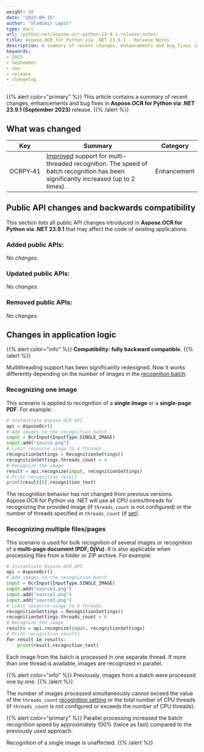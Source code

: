 ```yaml
---
weight: 50
date: "2023-09-15"
author: "Vladimir Lapin"
type: docs
url: /python-net/aspose-ocr-python-23-9-1-release-notes/
title: Aspose.OCR for Python via .NET 23.9.1 - Release Notes
description: A summary of recent changes, enhancements and bug fixes in Aspose.OCR for Python via .NET 23.9.1 (September 2023) release.
keywords:
- 2023
- September
- new
- release
- changelog
---
```


{{% alert color="primary" %}}
This article contains a summary of recent changes, enhancements and bug fixes in **Aspose.OCR for Python via .NET 23.9.1 (September 2023)** release.
{{% /alert %}}

## What was changed

Key | Summary | Category
--- | ------- | --------
OCRPY&#8209;41 | [Improved](#changes-in-application-logic) support for multi-threaded recognition. The speed of batch recognition has been significantly increased (up to 2 times). | Enhancement

## Public API changes and backwards compatibility

This section lists all public API changes introduced in **Aspose.OCR for Python via .NET 23.9.1** that may affect the code of existing applications.

### Added public APIs:

_No changes._

### Updated public APIs:

_No changes._

### Removed public APIs:

_No changes._

## Changes in application logic

{{% alert color="info" %}}
**Compatibility: fully backward compatible.**
{{% /alert %}}

Multithreading support has been significantly redesigned. Now it works differently depending on the number of images in the [recognition batch](/ocr/python-net/ocrinput/):

### Recognizing one image

This scenario is applied to recognition of a **single image** or a **single-page PDF**. For example:

```python
# Instantiate Aspose.OCR API
api = AsposeOcr()
# Add images to the recognition batch
input = OcrInput(InputType.SINGLE_IMAGE)
input.add("source.png")
# Limit resource usage to 4 threads
recognitionSettings = RecognitionSettings()
recognitionSettings.threads_count = 4
# Recognize the image
result = api.recognize(input, recognitionSettings)
# Print recognition result
print(result[0].recognition_text)
```

The recognition behavior has not changed from previous versions. Aspose.OCR for Python via .NET will use all CPU cores/threads for recognizing the provided image (if `threads_count` is not configured) or the number of threads specified in `threads_count` (if [set](/ocr/python-net/settings/)).

### Recognizing multiple files/pages

This scenario is used for bulk recognition of several images or recognition of a **multi-page document (PDF, DjVu)**. It is also applicable when processing files from a folder or ZIP archive. For example:

```python
# Instantiate Aspose.OCR API
api = AsposeOcr()
# Add images to the recognition batch
input = OcrInput(InputType.SINGLE_IMAGE)
input.add("source1.png")
input.add("source2.png")
input.add("source3.png")
# Limit resource usage to 6 threads
recognitionSettings = RecognitionSettings()
recognitionSettings.threads_count = 6
# Recognize the image
results = api.recognize(input, recognitionSettings)
# Print recognition results
for result in results:
	print(result.recognition_text)
```

Each image from the batch is processed in one separate thread. If more than one thread is available, images are recognized in parallel.

{{% alert color="info" %}}
Previously, images from a batch were processed one by one.
{{% /alert %}}

The number of images processed simultaneously cannot exceed the value of the `threads_count` [recognition setting](/ocr/python-net/settings/) or the total number of CPU threads (if `threads_count` is not configured or exceeds the number of CPU threads).

{{% alert color="primary" %}}
Parallel processing increased the batch recognition speed by approximately 100% (twice as fast) compared to the previously used approach.

Recognition of a single image is unaffected.
{{% /alert %}}
